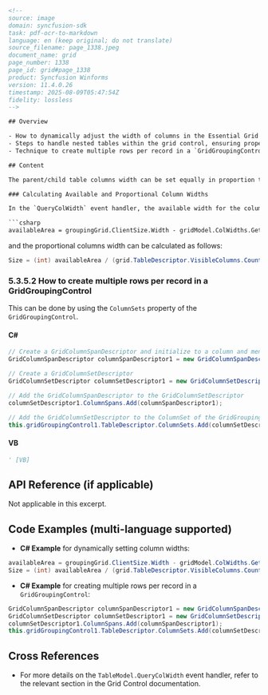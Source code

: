 ```html
<!--
source: image
domain: syncfusion-sdk
task: pdf-ocr-to-markdown
language: en (keep original; do not translate)
source_filename: page_1338.jpeg
document_name: grid
page_number: 1338
page_id: grid#page_1338
product: Syncfusion Winforms
version: 11.4.0.26
timestamp: 2025-08-09T05:47:54Z
fidelity: lossless
-->

## Overview

- How to dynamically adjust the width of columns in the Essential Grid control for Windows Forms based on the client width.
- Steps to handle nested tables within the grid control, ensuring proper column width adjustments.
- Technique to create multiple rows per record in a `GridGroupingControl` using C# and VB.NET.

## Content

The parent/child table columns width can be set equally in proportion to the grid control's client width, by dynamically setting the columns width in the `TableModel.QueryColWidth` event handler. When it deals with a nested table, the `QueryColWidth` event of the entire nested table must be handled to set the respective nested table columns width.

### Calculating Available and Proportional Column Widths

In the `QueryColWidth` event handler, the available width for the columns can be calculated as follows:

```csharp
availableArea = groupingGrid.ClientSize.Width - gridModel.ColWidths.GetTotal(0, gridModel.Cols.HeaderCount) - indentColsTotalWidth;
```

and the proportional columns width can be calculated as follows:

```csharp
Size = (int) availableArea / (grid.TableDescriptor.VisibleColumns.Count);
```

### 5.3.5.2 How to create multiple rows per record in a GridGroupingControl

This can be done by using the `ColumnSets` property of the `GridGroupingControl`.

#### C#

```csharp
// Create a GridColumnSpanDescriptor and initialize to a column and mention its location to display
GridColumnSpanDescriptor columnSpanDescriptor1 = new GridColumnSpanDescriptor("Name", "ROC0");

// Create a GridColumnSetDescriptor
GridColumnSetDescriptor columnSetDescriptor1 = new GridColumnSetDescriptor();

// Add the GridColumnSpanDescriptor to the GridColumnSetDescriptor
columnSetDescriptor1.ColumnSpans.Add(columnSpanDescriptor1);

// Add the GridColumnSetDescriptor to the ColumnSet of the GridGroupingControl through the TableDescriptor.
this.gridGroupingControl1.TableDescriptor.ColumnSets.Add(columnSetDescriptor1);
```

#### VB

```vb
' [VB]
```

## API Reference (if applicable)

Not applicable in this excerpt.

## Code Examples (multi-language supported)

- **C# Example** for dynamically setting column widths:
```csharp
availableArea = groupingGrid.ClientSize.Width - gridModel.ColWidths.GetTotal(0, gridModel.Cols.HeaderCount) - indentColsTotalWidth;
Size = (int) availableArea / (grid.TableDescriptor.VisibleColumns.Count);
```

- **C# Example** for creating multiple rows per record in a `GridGroupingControl`:
```csharp
GridColumnSpanDescriptor columnSpanDescriptor1 = new GridColumnSpanDescriptor("Name", "ROC0");
GridColumnSetDescriptor columnSetDescriptor1 = new GridColumnSetDescriptor();
columnSetDescriptor1.ColumnSpans.Add(columnSpanDescriptor1);
this.gridGroupingControl1.TableDescriptor.ColumnSets.Add(columnSetDescriptor1);
```

## Cross References

- For more details on the `TableModel.QueryColWidth` event handler, refer to the relevant section in the Grid Control documentation.

<!-- tags: [Syncfusion, Grid, Windows Forms, QueryColWidth, Nested Tables, ColumnSets, GridGroupingControl] keywords: [parent/child table, proportion, client width, available area, proportional columns, multiple rows per record, GridColumnSpanDescriptor, GridColumnSetDescriptor] -->
```